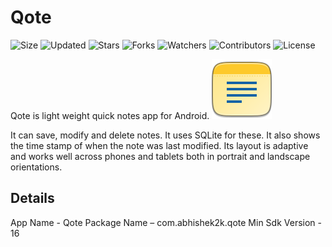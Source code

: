 # Qote

![Size](https://img.shields.io/github/repo-size/2kabhishek/Qote?style=plastic&color=0f0&label=Size)
![Updated](https://img.shields.io/github/last-commit/2kabhishek/Qote?style=plastic&color=f00&label=Updated)
![Stars](https://img.shields.io/github/stars/2kabhishek/Qote?style=plastic&color=ffc801&label=Stars)
![Forks](https://img.shields.io/github/forks/2kabhishek/Qote?style=plastic&color=003cff&label=Forks)
![Watchers](https://img.shields.io/github/watchers/2kabhishek/Qote?style=plastic&color=ff5500&label=Watchers)
![Contributors](https://img.shields.io/github/contributors/2kabhishek/Qote?style=plastic&color=f0f&label=Contributors)
![License](https://img.shields.io/github/license/2kabhishek/Qote?style=plastic&color=555&label=License)

Qote is light weight quick notes app for Android.
![Qote](app/src/main/res/mipmap-xhdpi/qote.png)

It can save, modify and delete notes. It uses SQLite for these.
It also shows the time stamp of when the note was last modified.
Its layout is adaptive and works well across phones and tablets both in portrait and landscape orientations.

## Details

App Name - Qote
Package Name – com.abhishek2k.qote
Min Sdk Version - 16
